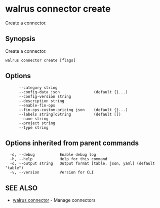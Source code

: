 # walrus connector create

Create a connector.

## Synopsis

Create a connector.

```
walrus connector create [flags]
```

## Options

```
      --category string               
      --config-data json               (default {}...)
      --config-version string         
      --description string            
      --enable-fin-ops                
      --fin-ops-custom-pricing json    (default {}...)
      --labels stringToString          (default [])
      --name string                   
      --project string                
      --type string                   
```

## Options inherited from parent commands

```
  -d, --debug           Enable debug log
  -h, --help            Help for this command
  -o, --output string   Output format [table, json, yaml] (default "table")
  -v, --version         Version for CLI
```

## SEE ALSO

* [walrus connector](walrus_connector)	 - Manage connectors

